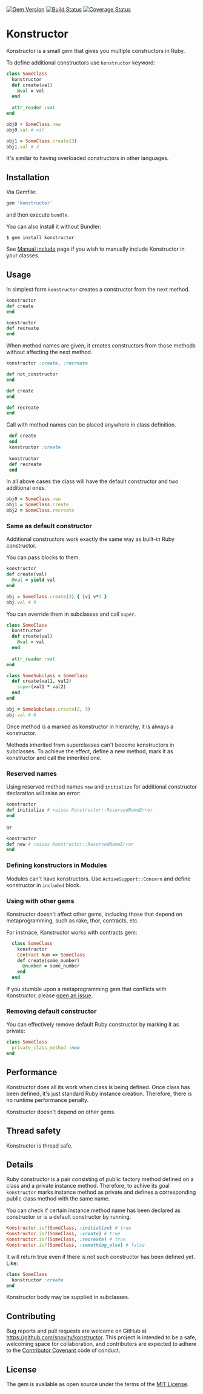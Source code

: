 [![Gem Version](http://img.shields.io/gem/v/konstructor.svg)][gem]
[![Build Status](http://img.shields.io/travis/snovity/konstructor.svg)][travis]
[![Coverage Status](http://img.shields.io/coveralls/snovity/konstructor.svg)][coveralls]

[gem]: https://rubygems.org/gems/konstructor
[travis]: http://travis-ci.org/snovity/konstructor
[coveralls]: https://coveralls.io/r/snovity/konstructor

# Konstructor

Konstructor is a small gem that gives you multiple
constructors in Ruby.

To define additional constructors use `konstructor` keyword:
```ruby
class SomeClass
  konstructor
  def create(val)
    @val = val
  end 
  
  attr_reader :val
end

obj0 = SomeClass.new
obj0.val # nil

obj1 = SomeClass.create(3)
obj1.val # 3
```
It's similar to having overloaded constructors in other languages.

## Installation

Via Gemfile:

```ruby
gem 'konstructor' 
```

and then execute `bundle`. 

You can also install it without Bundler:

    $ gem install konstructor

See [Manual include](https://github.com/snovity/konstructor/wiki/Manual-include) page if 
you wish to manually include Konstructor in your classes.
   
## Usage

In simplest form `konstructor` creates a constructor from the next method.

 ```ruby
 konstructor
 def create
 end
 
 konstructor
 def recreate
 end
 ```
 
When method names are given, it creates constructors from 
those methods without affecting the next method.
 
 ```ruby
 konstructor :create, :recreate
 
 def not_constructor
 end
 
 def create
 end
 
 def recreate
 end
 ```
 
 Call with method names can be placed anywhere in class definition.
 
 ```ruby
  def create
  end
  konstructor :create
  
  konstructor
  def recreate
  end
 ```
 
 In all above cases the class will have the default constructor 
 and two additional ones.
 
 ```ruby
 obj0 = SomeClass.new
 obj1 = SomeClass.create
 obj2 = SomeClass.recreate
 ```
 
### Same as default constructor
 
Additional constructors work exactly the same way as 
built-in Ruby constructor. 

You can pass blocks to them. 

```ruby
konstructor
def create(val)
  @val = yield val
end

obj = SomeClass.create(3) { |v| v*3 }
obj.val # 9
```

You can override them in subclasses and call `super`.
```ruby
class SomeClass
  konstructor
  def create(val)
    @val = val
  end
  
  attr_reader :val
end

class SomeSubclass < SomeClass
  def create(val1, val2)
    super(val1 * val2)
  end
end

obj = SomeSubclass.create(2, 3)
obj.val # 6
``` 
Once method is a marked as konstructor in hierarchy, 
it is always a konstructor.
                                   
Methods inherited from superclasses can't become konstructors in 
subclasses. To achieve the effect, define a new method, 
mark it as konstructor and call the inherited one. 

### Reserved names

Using reserved method names `new` and `initialize` for additional 
constructor declaration will raise an error:
```ruby
konstructor
def initialize # raises Konstructor::ReservedNameError
end
```
or
```ruby
konstructor
def new # raises Konstructor::ReservedNameError
end
```

### Defining konstructors in Modules

Modules can't have konstructors. Use `ActiveSupport::Concern` and 
define konstructor in `included` block.

### Using with other gems

Konstructor doesn't affect other gems, including those
that depend on metaprogramming, such as rake, thor, contracts, etc.

For instnace, Konstructor works with contracts gem:
```ruby
  class SomeClass
    konstructor
    Contract Num => SomeClass
    def create(some_number)
      @number = some_number
    end
  end    
```
  
If you stumble upon a metaprogramming gem that 
conflicts with Konstructor, please [open an issue](https://github.com/snovity/konstructor/issues/new).

### Removing default constructor

You can effectively remove default Ruby constructor
by marking it as private:
```ruby
class SomeClass
  private_class_method :new
end   
```
 
## Performance
 
Konstructor does all its work when class is being defined. Once class
has been defined, it's just standard Ruby instance creation.
Therefore, there is no runtime performance penalty. 

Konstructor doesn't depend on other gems.
  
## Thread safety
  
Konstructor is thread safe.
  
## Details

Ruby constructor is a pair consisting of public factory method defined
on a class and a private instance method. Therefore, to achive its goal
`konstructor` marks instance method as private and defines a 
corresponding public class method with the same name.

You can check if certain instance method name has been declared as 
constructor or is a default constructor by running.
```ruby
Konstructor.is?(SomeClass, :initialize) # true
Konstructor.is?(SomeClass, :create) # true
Konstructor.is?(SomeClass, :recreate) # true
Konstructor.is?(SomeClass, :something_else) # false
``` 
 
It will return true even if there is not such constructor has 
been defined yet. Like:
```ruby
class SomeClass
  konstructor :create
end
```
Konstructor body may be supplied in subclasses.

## Contributing

Bug reports and pull requests are welcome on GitHub at 
https://github.com/snovity/konstructor. This project is intended to be
a safe, welcoming space for collaboration, and contributors are 
expected to adhere to the 
[Contributor Covenant](http://contributor-covenant.org) 
code of conduct.

## License

The gem is available as open source under the terms of the 
[MIT License](http://opensource.org/licenses/MIT).

